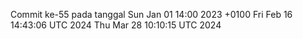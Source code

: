 Commit ke-55 pada tanggal Sun Jan 01 14:00 2023 +0100
Fri Feb 16 14:43:06 UTC 2024
Thu Mar 28 10:10:15 UTC 2024
